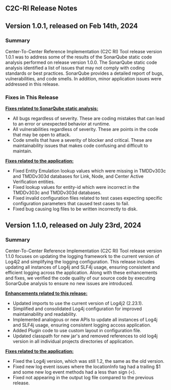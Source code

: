 C2C-RI Release Notes
----------------------------

Version 1.0.1, released on Feb 14th, 2024
----------------------------------------

### **Summary**
Center-To-Center Reference Implementation (C2C RI) Tool release version 1.0.1 was to address some of the results of the SonarQube static code analysis performed on release version 1.0.0.  The SonarQube static code analysis identified a list of issues that may not comply with coding standards or best practices. SonarQube provides a detailed
report of bugs, vulnerabilities, and code smells. In addition, minor application issues
were addressed in this release.

### **Fixes in This Release**

**<ins>Fixes related to SonarQube static analysis:</ins>**
- All bugs regardless of severity. These are coding mistakes that can lead to an
error or unexpected behavior at runtime.
- All vulnerabilities regardless of severity. These are points in the code that may be
open to attack.
- Code smells that have a severity of blocker and critical. These are maintainability
issues that makes code confusing and difficult to maintain.

**<ins>Fixes related to the application:</ins>**
- Fixed Entity Emulation lookup values which were missing in TMDDv303c and
TMDDv303d databases for Link, Node, and Center Active Verification entities.
- Fixed lookup values for entity-id which were incorrect in the TMDDv303c and
TMDDv303d databases.
- Fixed invalid configuration files related to test cases expecting specific
configuration parameters that caused test cases to fail.
- Fixed bug causing log files to be written incorrectly to disk.

Version 1.1.0, released on July 23rd, 2024
----------------------------------------

### **Summary**
Center-To-Center Reference Implementation (C2C RI) Tool release version 1.1.0 focuses on updating the logging framework to the current version of Log4j2 and simplifying the logging configuration. This release includes updating all instances of Log4j and SLF4j usage, ensuring consistent and efficient logging across the application. Along with these enhancements and fixes, we verified the code quality of our source code by executing SonarQube analysis to ensure no new issues are introduced.

**<ins>Enhancements related to this release:</ins>**
- Updated imports to use the current version of Log4j2 (2.23.1).
- Simplified and consolidated Log4j configuration for improved maintainability and readability.
- Implemented analogous or new APIs to update all instances of Log4j and SLF4j usage, ensuring consistent logging accoss application.
- Added Plugin code to use custom layout in configuration file.
- Updated classpath for new jar's and removed references to old log4j version in all individual projects directories of application. 

**<ins>Fixes related to the application:</ins>**
- Fixed the Log4j version, which was still 1.2, the same as the old version.
- Fixed new log event issues where the locationInfo tag had a trailing $1 and some new log event methods had a less than sign (<).
- Fixed <rawOTWMessage> not appearing in the output log file compared to the previous release.
